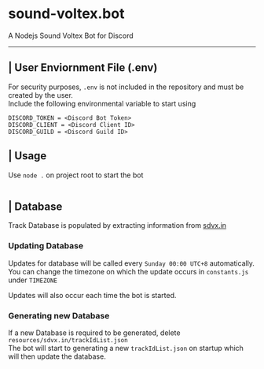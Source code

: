 # sound-voltex.bot
A Nodejs Sound Voltex Bot for Discord

---

## | User Enviornment File (.env)

For security purposes, ```.env``` is not included in the repository and must be created by the user.  
Include the following environmental variable to start using
```
DISCORD_TOKEN = <Discord Bot Token>
DISCORD_CLIENT = <Discord Client ID>
DISCORD_GUILD = <Discord Guild ID>
```
## | Usage

Use ```node .``` on project root to start the bot  
``` ```  
## | Database

Track Database is populated by extracting information from [sdvx.in](https://sdvx.in/) 

### Updating Database

Updates for database will be called every ```Sunday 00:00 UTC+8``` automatically.  
You can change the timezone on which the update occurs in ```constants.js``` under ```TIMEZONE```

Updates will also occur each time the bot is started.  

### Generating new Database

If a new Database is required to be generated, delete ```resources/sdvx.in/trackIdList.json```   
The bot will start to generating a new ```trackIdList.json``` on startup which will then update the database.
